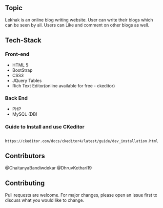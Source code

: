 ## Topic

Lekhak is an online blog writing website. User can write their blogs which can be seen by all. Users can Like and comment on other blogs as well.

## Tech-Stack
### Front-end
- HTML 5
- BootStrap
- CSS3
- JQuery Tables
- Rich Text Editor(online available for free - ckeditor)


### Back End
- PHP
- MySQL (DB)

### Guide to Install and use CKeditor
     https://ckeditor.com/docs/ckeditor4/latest/guide/dev_installation.html
## Contributors
@ChaitanyaBandiwdekar
@DhruvKothari19

## Contributing
Pull requests are welcome. For major changes, please open an issue first to discuss what you would like to change.

